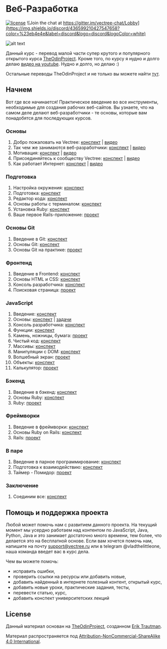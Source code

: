 # Веб-Разработка

[![license][license-badge]][LICENSE] 
![Join the chat at https://gitter.im/vectree-chat/Lobby](https://img.shields.io/discord/436599210427547658?color=%23eb4e4e&label=discord&logo=discord&logoColor=white)

![alt text](https://sun9-7.userapi.com/c841624/v841624284/28b96/aJT1-hf8yts.jpg)

Данный курс - перевод малой части супер крутого и популярного открытого курса [TheOdinProject](https://www.theodinproject.com). Кроме того, по курсу я нудно и долго делаю [видео на youtube](https://www.youtube.com/channel/UCIdJPWbEsoJr5Xz_sHqI9oQ). Нудно и долго, но делаю :) 

Остальные переводы TheOdinProject и не только вы можете найти [тут](https://github.com/vectree/resources).

## Начнем

Вот где все начинается! Практическое введение во все инструменты, необходимые для создания рабочих веб-сайтов. Вы узнаете, что на самом деле делают веб-разработчики - те основы, которые вам понадобятся для последующих курсов.

### Основы

1. Добро пожаловать на Vectree: [конспект](https://github.com/vectree/resources/blob/master/text/00012.md) | [видео](https://www.youtube.com/watch?v=x4IyAeSQ0lE)
2. Так чем же занимаются веб-разработчики: [конспект](https://github.com/vectree/resources/blob/master/text/00013.md) | [видео](https://www.youtube.com/watch?v=Q5wcXPuufXQ)
3. Мотивация: [конспект](https://github.com/vectree/resources/blob/master/text/00014.md) | [видео](https://www.youtube.com/watch?v=MmoVDbSyx14)
4. Присоединяйтесь к сообществу Vectree: [конспект](https://github.com/vectree/resources/blob/master/text/00015.md) | [видео](https://www.youtube.com/watch?v=t05Hkrb98e0)
5. Как работает Интернет: [конспект](https://github.com/vectree/resources/blob/master/text/00016.md) | [видео](https://www.youtube.com/watch?v=gYLhDJq0EFM)

### Подготовка

1. Настройка окружения: [конспект](https://github.com/vectree/resources/blob/master/text/00019.md)
2. Подготовка: [конспект](https://github.com/vectree/resources/blob/master/text/00020.md)
3. Редактор кода: [конспект](https://github.com/vectree/resources/blob/master/text/00024.md)
4. Основы работы с терминалом: [конспект](https://github.com/vectree/resources/blob/master/text/00017.md)
5. Установка Ruby: [конспект](https://github.com/vectree/resources/blob/master/text/00025.md)
6. Ваше первое Rails-приложение: [проект](https://github.com/vectree/resources/blob/master/tasks/00113.md)

### Основы Git

1. Введение в Git: [конспект](https://github.com/vectree/resources/blob/master/text/00026.md)
2. Основы Git: [конспект](https://github.com/vectree/resources/blob/master/text/00027.md)
3. Основы Git на практике: [проект](https://github.com/vectree/resources/blob/master/tasks/00114.md)

### Фронтенд

1. Введение в Frontend: [конспект](https://github.com/vectree/resources/blob/master/text/00028.md)
2. Основы HTML и CSS: [конспект](https://github.com/vectree/resources/blob/master/text/00029.md)
3. Консоль разработчика: [конспект](https://github.com/vectree/resources/blob/master/text/00030.md)
4. Поисковая страница: [проект](https://github.com/vectree/resources/blob/master/tasks/00115.md)

### JavaScript

1. Введение: [конспект](https://github.com/vectree/resources/blob/master/text/00031.md)
2. Основы: [конспект](https://github.com/vectree/resources/blob/master/text/00032.md) | [задачи](https://vectree.ru/text/46/1/0)
3. Консоль разработчика: [конспект](https://github.com/vectree/resources/blob/master/text/00033.md)
4. Функции: [конспект](https://github.com/vectree/resources/blob/master/text/00034.md)
5. Камень, ножницы, бумага: [проект](https://github.com/vectree/resources/blob/master/tasks/00116.md)
6. Чистый код: [конспект](https://github.com/vectree/resources/blob/master/text/00035.md)
7. Массивы: [конспект](https://github.com/vectree/resources/blob/master/text/00036.md)
8. Манипуляции с DOM: [конспект](https://github.com/vectree/resources/blob/master/text/00037.md)
9. Волшебный экран: [проект](https://github.com/vectree/resources/blob/master/tasks/00117.md)
10. Объекты: [конспект](https://github.com/vectree/resources/blob/master/text/00038.md)
11. Калькулятор: [проект](https://github.com/vectree/resources/blob/master/tasks/00118.md)

### Бэкенд

1. Введение в бэкенд: [конспект](https://github.com/vectree/resources/blob/master/text/00039.md)
2. Основы Ruby: [конспект](https://github.com/vectree/resources/blob/master/text/00040.md)
3. Ruby: [проект](https://github.com/vectree/resources/blob/master/tasks/00119.md)

### Фреймворки

1. Введение в фреймворки: [конспект](https://github.com/vectree/resources/blob/master/text/00041.md)
2. Основы Ruby on Rails: [конспект](https://github.com/vectree/resources/blob/master/text/00042.md)
3. Rails: [проект](https://github.com/vectree/resources/blob/master/tasks/00120.md)

### В паре

1. Введение в парное программирование: [конспект](https://github.com/vectree/resources/blob/master/text/00057.md)
2. Подготовка к взаимодействию: [конспект](https://github.com/vectree/resources/blob/master/text/00058.md)
3. Таймер - Помидор: [проект](https://github.com/vectree/resources/blob/master/tasks/00131.md)

### Заключение

1. Соединим все: [конспект](https://github.com/vectree/resources/blob/master/text/00059.md)

## Помощь и поддержка проекта

Любой может помочь нам с развитием данного проекта. На текущий момент мы усердно работаем над контентом по JavaScript, Java, Python, Java и это занимает достаточно много времени, тем более, что делается это на бесплатной основе. Если вам хочется помочь нам, напишите на почту support@vectree.ru или в telegram @vladthelittleone, наша команда введет вас в курс дела.

Чем вы можете помочь:
- исправить ошибки,
- проверить ссылки на ресурсы или добавить новые,
- добавить найденный в интернете полезный контент, открытый курс,
- добавить новые уроки, практические задания, тесты,
- перевести статью, курс,
- добавить конспект университетских лекций

## License 

Данный материал основан на [TheOdinProject](https://github.com/TheOdinProject), созданном [Erik Trautman](https://github.com/eriktrautman).

Материал распространяется под [Attribution-NonCommercial-ShareAlike 4.0 International](LICENSE.md).

[LICENSE]: ./LICENSE.md
[license-badge]: https://img.shields.io/badge/License-CC%20BY--NC--SA%204.0-lightgrey.svg
